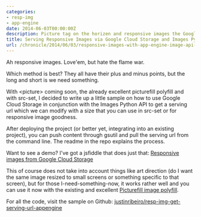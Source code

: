 ```yaml
---
categories:
- resp-img
- app-engine
date: 2014-06-03T00:00:00Z
description: Picture tag on the horizen and responsive images the Google Cloud Storage way with Python. Sample code included.
title: Serving Responsive Images via Google Cloud Storage and Images Python API
url: /chronicle/2014/06/03/responsive-images-with-app-engine-image-api-gcs-gsutil/
---
```


Ah responsive images. Love'em, but hate the flame war.

Which method is best? They all have their plus and minus points, but the long and short is we need something.

With &lt;picture&gt; coming soon, the already excellent picturefill polyfill and with src-set, I decided to write up a little sample on how to use Google Cloud Storage in conjunction with the Images Python API to get a serving url which we can modify with a size that you can use in src-set or <picture> for responsive image goodness.

After deploying the project (or better yet, integrating into an existing project), you can push content through gsutil and pull the serving url from the command line. The readme in the repo explains the process.

Want to see a demo? I've got a jsfiddle that does just that: [Responsive images from Google Cloud Storage](http://jsfiddle.net/justinribeiro/kTVHd/)

This of course does not take into account things like art direction (do I want the same image resized to small screens or something specific to that screen), but for those I-need-something-now, it works rather well and you can use it now with the existing and excellent [Picturefill image polyfill](https://github.com/scottjehl/picturefill).

For all the code, visit the sample on Github: [justinribeiro/resp-img-get-serving-url-appengine](https://github.com/justinribeiro/resp-img-get-serving-url-appengine)

